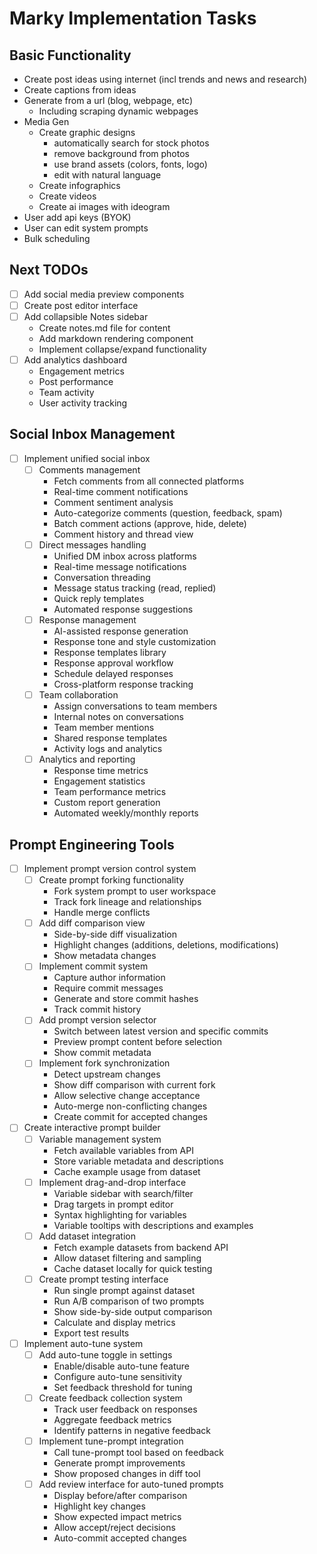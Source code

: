 # Marky Implementation Tasks

## Basic Functionality
- Create post ideas using internet (incl trends and news and research)
- Create captions from ideas
- Generate from a url (blog, webpage, etc)
  - Including scraping dynamic webpages
- Media Gen
  - Create graphic designs
    - automatically search for stock photos
    - remove background from photos
    - use brand assets (colors, fonts, logo)
    - edit with natural language
  - Create infographics
  - Create videos
  - Create ai images with ideogram
- User add api keys (BYOK)
- User can edit system prompts
- Bulk scheduling


## Next TODOs
- [ ] Add social media preview components
- [ ] Create post editor interface
- [ ] Add collapsible Notes sidebar
  - Create notes.md file for content
  - Add markdown rendering component
  - Implement collapse/expand functionality
- [ ] Add analytics dashboard
  - Engagement metrics
  - Post performance
  - Team activity
  - User activity tracking


## Social Inbox Management
- [ ] Implement unified social inbox
  - [ ] Comments management
    - Fetch comments from all connected platforms
    - Real-time comment notifications
    - Comment sentiment analysis
    - Auto-categorize comments (question, feedback, spam)
    - Batch comment actions (approve, hide, delete)
    - Comment history and thread view
  - [ ] Direct messages handling
    - Unified DM inbox across platforms
    - Real-time message notifications
    - Conversation threading
    - Message status tracking (read, replied)
    - Quick reply templates
    - Automated response suggestions
  - [ ] Response management
    - AI-assisted response generation
    - Response tone and style customization
    - Response templates library
    - Response approval workflow
    - Schedule delayed responses
    - Cross-platform response tracking
  - [ ] Team collaboration
    - Assign conversations to team members
    - Internal notes on conversations
    - Team member mentions
    - Shared response templates
    - Activity logs and analytics
  - [ ] Analytics and reporting
    - Response time metrics
    - Engagement statistics
    - Team performance metrics
    - Custom report generation
    - Automated weekly/monthly reports

## Prompt Engineering Tools
- [ ] Implement prompt version control system
  - [ ] Create prompt forking functionality
    - Fork system prompt to user workspace
    - Track fork lineage and relationships
    - Handle merge conflicts
  - [ ] Add diff comparison view
    - Side-by-side diff visualization
    - Highlight changes (additions, deletions, modifications)
    - Show metadata changes
  - [ ] Implement commit system
    - Capture author information
    - Require commit messages
    - Generate and store commit hashes
    - Track commit history
  - [ ] Add prompt version selector
    - Switch between latest version and specific commits
    - Preview prompt content before selection
    - Show commit metadata
  - [ ] Implement fork synchronization
    - Detect upstream changes
    - Show diff comparison with current fork
    - Allow selective change acceptance
    - Auto-merge non-conflicting changes
    - Create commit for accepted changes

- [ ] Create interactive prompt builder
  - [ ] Variable management system
    - Fetch available variables from API
    - Store variable metadata and descriptions
    - Cache example usage from dataset
  - [ ] Implement drag-and-drop interface
    - Variable sidebar with search/filter
    - Drag targets in prompt editor
    - Syntax highlighting for variables
    - Variable tooltips with descriptions and examples
  - [ ] Add dataset integration
    - Fetch example datasets from backend API
    - Allow dataset filtering and sampling
    - Cache dataset locally for quick testing
  - [ ] Create prompt testing interface
    - Run single prompt against dataset
    - Run A/B comparison of two prompts
    - Show side-by-side output comparison
    - Calculate and display metrics
    - Export test results

- [ ] Implement auto-tune system
  - [ ] Add auto-tune toggle in settings
    - Enable/disable auto-tune feature
    - Configure auto-tune sensitivity
    - Set feedback threshold for tuning
  - [ ] Create feedback collection system
    - Track user feedback on responses
    - Aggregate feedback metrics
    - Identify patterns in negative feedback
  - [ ] Implement tune-prompt integration
    - Call tune-prompt tool based on feedback
    - Generate prompt improvements
    - Show proposed changes in diff tool
  - [ ] Add review interface for auto-tuned prompts
    - Display before/after comparison
    - Highlight key changes
    - Show expected impact metrics
    - Allow accept/reject decisions
    - Auto-commit accepted changes
